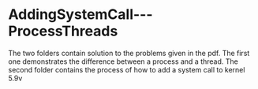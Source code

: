 # AddingSystemCall---ProcessThreads

The two folders contain solution to the problems given in the pdf.
The first one demonstrates the difference between a process and a thread.
The second folder contains the process of how to add a system call to kernel 5.9v
